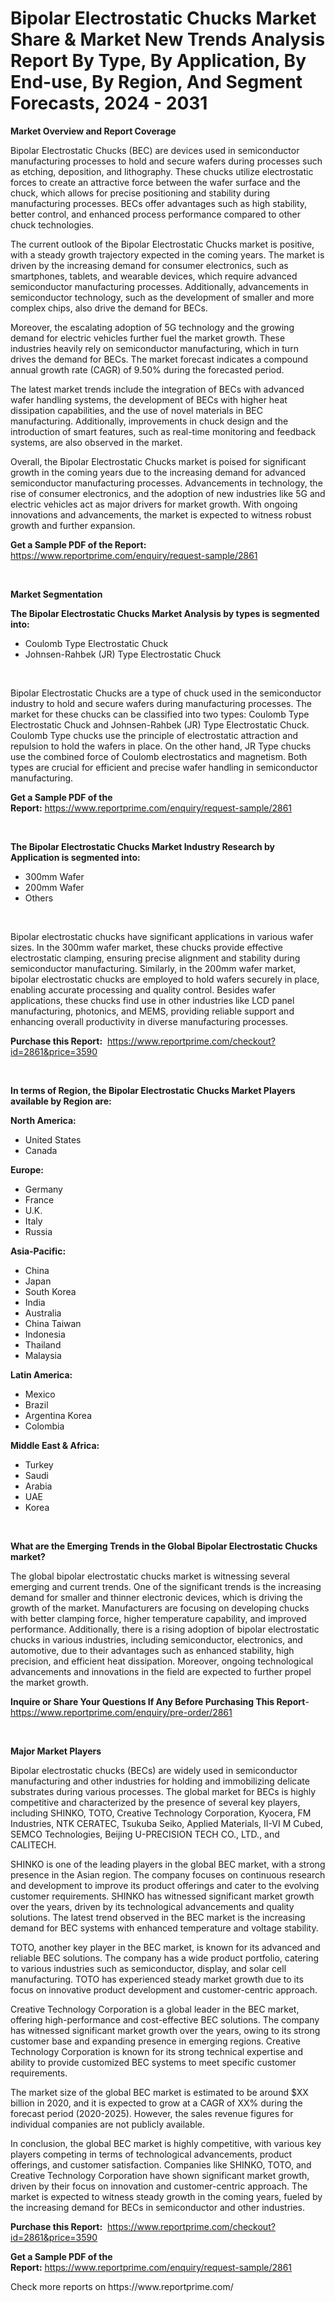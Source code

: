 <p><h1>Bipolar Electrostatic Chucks Market Share & Market New Trends Analysis Report By Type, By Application, By End-use, By Region, And Segment Forecasts, 2024 - 2031</h1></p><p><strong>Market Overview and Report Coverage</strong></p>
<p><p>Bipolar Electrostatic Chucks (BEC) are devices used in semiconductor manufacturing processes to hold and secure wafers during processes such as etching, deposition, and lithography. These chucks utilize electrostatic forces to create an attractive force between the wafer surface and the chuck, which allows for precise positioning and stability during manufacturing processes. BECs offer advantages such as high stability, better control, and enhanced process performance compared to other chuck technologies.</p><p>The current outlook of the Bipolar Electrostatic Chucks market is positive, with a steady growth trajectory expected in the coming years. The market is driven by the increasing demand for consumer electronics, such as smartphones, tablets, and wearable devices, which require advanced semiconductor manufacturing processes. Additionally, advancements in semiconductor technology, such as the development of smaller and more complex chips, also drive the demand for BECs.</p><p>Moreover, the escalating adoption of 5G technology and the growing demand for electric vehicles further fuel the market growth. These industries heavily rely on semiconductor manufacturing, which in turn drives the demand for BECs. The market forecast indicates a compound annual growth rate (CAGR) of 9.50% during the forecasted period.</p><p>The latest market trends include the integration of BECs with advanced wafer handling systems, the development of BECs with higher heat dissipation capabilities, and the use of novel materials in BEC manufacturing. Additionally, improvements in chuck design and the introduction of smart features, such as real-time monitoring and feedback systems, are also observed in the market.</p><p>Overall, the Bipolar Electrostatic Chucks market is poised for significant growth in the coming years due to the increasing demand for advanced semiconductor manufacturing processes. Advancements in technology, the rise of consumer electronics, and the adoption of new industries like 5G and electric vehicles act as major drivers for market growth. With ongoing innovations and advancements, the market is expected to witness robust growth and further expansion.</p></p>
<p><strong>Get a Sample PDF of the Report:</strong> <a href="https://www.reportprime.com/enquiry/request-sample/2861">https://www.reportprime.com/enquiry/request-sample/2861</a></p>
<p>&nbsp;</p>
<p><strong>Market Segmentation</strong></p>
<p><strong>The Bipolar Electrostatic Chucks Market Analysis by types is segmented into:</strong></p>
<p><ul><li>Coulomb Type Electrostatic Chuck</li><li>Johnsen-Rahbek (JR) Type Electrostatic Chuck</li></ul></p>
<p>&nbsp;</p>
<p><p>Bipolar Electrostatic Chucks are a type of chuck used in the semiconductor industry to hold and secure wafers during manufacturing processes. The market for these chucks can be classified into two types: Coulomb Type Electrostatic Chuck and Johnsen-Rahbek (JR) Type Electrostatic Chuck. Coulomb Type chucks use the principle of electrostatic attraction and repulsion to hold the wafers in place. On the other hand, JR Type chucks use the combined force of Coulomb electrostatics and magnetism. Both types are crucial for efficient and precise wafer handling in semiconductor manufacturing.</p></p>
<p><strong>Get a Sample PDF of the Report:</strong>&nbsp;<a href="https://www.reportprime.com/enquiry/request-sample/2861">https://www.reportprime.com/enquiry/request-sample/2861</a></p>
<p>&nbsp;</p>
<p><strong>The Bipolar Electrostatic Chucks Market Industry Research by Application is segmented into:</strong></p>
<p><ul><li>300mm Wafer</li><li>200mm Wafer</li><li>Others</li></ul></p>
<p>&nbsp;</p>
<p><p>Bipolar electrostatic chucks have significant applications in various wafer sizes. In the 300mm wafer market, these chucks provide effective electrostatic clamping, ensuring precise alignment and stability during semiconductor manufacturing. Similarly, in the 200mm wafer market, bipolar electrostatic chucks are employed to hold wafers securely in place, enabling accurate processing and quality control. Besides wafer applications, these chucks find use in other industries like LCD panel manufacturing, photonics, and MEMS, providing reliable support and enhancing overall productivity in diverse manufacturing processes.</p></p>
<p><strong>Purchase this Report:</strong>&nbsp; <a href="https://www.reportprime.com/checkout?id=2861&price=3590">https://www.reportprime.com/checkout?id=2861&price=3590</a></p>
<p>&nbsp;</p>
<p><strong>In terms of Region, the Bipolar Electrostatic Chucks Market Players available by Region are:</strong></p>
<p>
    <p> <strong> North America: </strong>
        <ul>
            <li>United States</li>
            <li>Canada</li>
        </ul>
        </p> 
    <p> <strong> Europe: </strong>
        <ul>
            <li>Germany</li>
            <li>France</li>
            <li>U.K.</li>
            <li>Italy</li>
            <li>Russia</li>
        </ul>
        </p> 
    <p> <strong> Asia-Pacific: </strong>
        <ul>
            <li>China</li>
            <li>Japan</li>
            <li>South Korea</li>
            <li>India</li>
            <li>Australia</li>
            <li>China Taiwan</li>
            <li>Indonesia</li>
            <li>Thailand</li>
            <li>Malaysia</li>
        </ul>
        </p> 
    <p> <strong> Latin America: </strong>
        <ul>
            <li>Mexico</li>
            <li>Brazil</li>
            <li>Argentina Korea</li>
            <li>Colombia</li>
        </ul>
        </p> 
    <p> <strong> Middle East & Africa: </strong>
        <ul>
            <li>Turkey</li>
            <li>Saudi</li>
            <li>Arabia</li>
            <li>UAE</li>
            <li>Korea</li>
        </ul>
    </p>
    </p>
<p>&nbsp;</p>
<p><strong>What are the Emerging Trends in the Global Bipolar Electrostatic Chucks market?</strong></p>
<p><p>The global bipolar electrostatic chucks market is witnessing several emerging and current trends. One of the significant trends is the increasing demand for smaller and thinner electronic devices, which is driving the growth of the market. Manufacturers are focusing on developing chucks with better clamping force, higher temperature capability, and improved performance. Additionally, there is a rising adoption of bipolar electrostatic chucks in various industries, including semiconductor, electronics, and automotive, due to their advantages such as enhanced stability, high precision, and efficient heat dissipation. Moreover, ongoing technological advancements and innovations in the field are expected to further propel the market growth.</p></p>
<p><strong>Inquire or Share Your Questions If Any Before Purchasing This Report</strong>- <a href="https://www.reportprime.com/enquiry/pre-order/2861">https://www.reportprime.com/enquiry/pre-order/2861</a></p>
<p>&nbsp;</p>
<p><strong>Major Market Players</strong></p>
<p><p>Bipolar electrostatic chucks (BECs) are widely used in semiconductor manufacturing and other industries for holding and immobilizing delicate substrates during various processes. The global market for BECs is highly competitive and characterized by the presence of several key players, including SHINKO, TOTO, Creative Technology Corporation, Kyocera, FM Industries, NTK CERATEC, Tsukuba Seiko, Applied Materials, II-VI M Cubed, SEMCO Technologies, Beijing U-PRECISION TECH CO., LTD., and CALITECH.</p><p>SHINKO is one of the leading players in the global BEC market, with a strong presence in the Asian region. The company focuses on continuous research and development to improve its product offerings and cater to the evolving customer requirements. SHINKO has witnessed significant market growth over the years, driven by its technological advancements and quality solutions. The latest trend observed in the BEC market is the increasing demand for BEC systems with enhanced temperature and voltage stability.</p><p>TOTO, another key player in the BEC market, is known for its advanced and reliable BEC solutions. The company has a wide product portfolio, catering to various industries such as semiconductor, display, and solar cell manufacturing. TOTO has experienced steady market growth due to its focus on innovative product development and customer-centric approach.</p><p>Creative Technology Corporation is a global leader in the BEC market, offering high-performance and cost-effective BEC solutions. The company has witnessed significant market growth over the years, owing to its strong customer base and expanding presence in emerging regions. Creative Technology Corporation is known for its strong technical expertise and ability to provide customized BEC systems to meet specific customer requirements.</p><p>The market size of the global BEC market is estimated to be around $XX billion in 2020, and it is expected to grow at a CAGR of XX% during the forecast period (2020-2025). However, the sales revenue figures for individual companies are not publicly available.</p><p>In conclusion, the global BEC market is highly competitive, with various key players competing in terms of technological advancements, product offerings, and customer satisfaction. Companies like SHINKO, TOTO, and Creative Technology Corporation have shown significant market growth, driven by their focus on innovation and customer-centric approach. The market is expected to witness steady growth in the coming years, fueled by the increasing demand for BECs in semiconductor and other industries.</p></p>
<p><strong>Purchase this Report:</strong>&nbsp;&nbsp;<a href="https://www.reportprime.com/checkout?id=2861&price=3590">https://www.reportprime.com/checkout?id=2861&price=3590</a></p>
<p></p>
<p><strong>Get a Sample PDF of the Report:</strong>&nbsp;<a href="https://www.reportprime.com/enquiry/request-sample/2861">https://www.reportprime.com/enquiry/request-sample/2861</a></p>
<p>Check more reports on https://www.reportprime.com/</p>